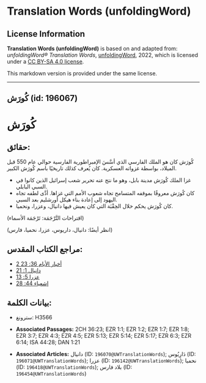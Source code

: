 # Translation Words (unfoldingWord)

## License Information

**Translation Words (unfoldingWord)** is based on and adapted from: _unfoldingWord® Translation Words_, [unfoldingWord](https://unfoldingword.org/utw), 2022, which is licensed under a [CC BY-SA 4.0 license](https://creativecommons.org/licenses/by-sa/4.0/legalcode.en).

This markdown version is provided under the same license.



--------------------------------

## كُورَش (id: 196067)

كُورَش
======

حقائق:
------

 كُورَش كان هو الملك الفارسي الذي أسَّسَ الإمبراطورية الفارسية حوالي عام 550 قبل الميلاد، بواسطة غزواته العسكرية. كان يُعرف كذلك تاريخيًا باسم كُورَش الكبير.

* غزا الملك كُورَش مدينة بابل، وهو ما نتج عنه تحرير شعب إسرائيل الذين كانوا في السبي البابلي.
* كان كُورَش معروفًا بموقفه المتسامح تجاه شعوب الأمم التي غزاها. أدَّى لطفه تجاه اليهود إلى إعادة بناء هيكل أورشليم بعد السبي.
* كان كُورَش يحكم خلال الحِقْبَة التي كان يعيش فيها دانيال، وعزرا، ونحميا.

(اقتراحات التَّرْجَمَة: تَرْجَمَة الأسماء)

(انظر أيضًا: دانيال، داريوس، عزرا، نحميا، فارس)

مراجع الكتاب المقدس:
--------------------

* [2 أخبار الأيام 36: 23](https://ref.ly/2Chr36:23)
* [دانيال 1: 21](https://ref.ly/Dan1:21)
* [عزرا 5: 13](https://ref.ly/Ezra5:13)
* [إشعياء 44: 28](https://ref.ly/Isa44:28)

بيانات الكلمة:
--------------

* سترونغ: H3566

* **Associated Passages:** 2CH 36:23; EZR 1:1; EZR 1:2; EZR 1:7; EZR 1:8; EZR 3:7; EZR 4:3; EZR 4:5; EZR 5:13; EZR 5:14; EZR 5:17; EZR 6:3; EZR 6:14; ISA 44:28; DAN 1:21
* **Associated Articles:** دانيال (ID: `196070@UWTranslationWords`); دَارِيُوس (ID: `196071@UWTranslationWords`); عزرا (ID: `196142@UWTranslationWords`); نحميا (ID: `196418@UWTranslationWords`); بلاد فارس (ID: `196454@UWTranslationWords`)

